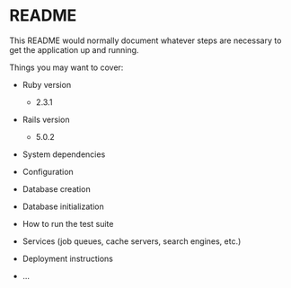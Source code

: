 # README

This README would normally document whatever steps are necessary to get the
application up and running.

Things you may want to cover:

* Ruby version
  * 2.3.1

* Rails version
  * 5.0.2

* System dependencies

* Configuration

* Database creation

* Database initialization

* How to run the test suite

* Services (job queues, cache servers, search engines, etc.)

* Deployment instructions

* ...
